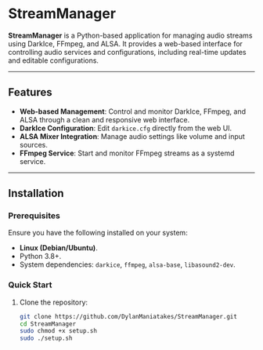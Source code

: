 # StreamManager

**StreamManager** is a Python-based application for managing audio streams using DarkIce, FFmpeg, and ALSA. It provides a web-based interface for controlling audio services and configurations, including real-time updates and editable configurations.

---

## Features
- **Web-based Management**: Control and monitor DarkIce, FFmpeg, and ALSA through a clean and responsive web interface.
- **DarkIce Configuration**: Edit `darkice.cfg` directly from the web UI.
- **ALSA Mixer Integration**: Manage audio settings like volume and input sources.
- **FFmpeg Service**: Start and monitor FFmpeg streams as a systemd service.

---

## Installation

### Prerequisites
Ensure you have the following installed on your system:
- **Linux (Debian/Ubuntu)**.
- Python 3.8+.
- System dependencies: `darkice`, `ffmpeg`, `alsa-base`, `libasound2-dev`.

### Quick Start
1. Clone the repository:
   ```bash
   git clone https://github.com/DylanManiatakes/StreamManager.git
   cd StreamManager
   sudo chmod +x setup.sh
   sudo ./setup.sh
